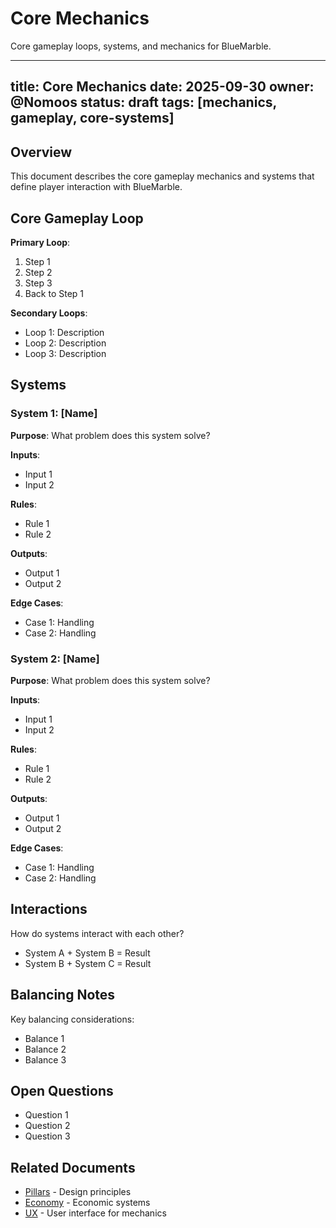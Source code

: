 # Core Mechanics

Core gameplay loops, systems, and mechanics for BlueMarble.

---
title: Core Mechanics
date: 2025-09-30
owner: @Nomoos
status: draft
tags: [mechanics, gameplay, core-systems]
---

## Overview

This document describes the core gameplay mechanics and systems that define player interaction with BlueMarble.

## Core Gameplay Loop

**Primary Loop**:

1. Step 1
2. Step 2
3. Step 3
4. Back to Step 1

**Secondary Loops**:

- Loop 1: Description
- Loop 2: Description
- Loop 3: Description

## Systems

### System 1: [Name]

**Purpose**: What problem does this system solve?

**Inputs**:

- Input 1
- Input 2

**Rules**:

- Rule 1
- Rule 2

**Outputs**:

- Output 1
- Output 2

**Edge Cases**:

- Case 1: Handling
- Case 2: Handling

### System 2: [Name]

**Purpose**: What problem does this system solve?

**Inputs**:

- Input 1
- Input 2

**Rules**:

- Rule 1
- Rule 2

**Outputs**:

- Output 1
- Output 2

**Edge Cases**:

- Case 1: Handling
- Case 2: Handling

## Interactions

How do systems interact with each other?

- System A + System B = Result
- System B + System C = Result

## Balancing Notes

Key balancing considerations:

- Balance 1
- Balance 2
- Balance 3

## Open Questions

- Question 1
- Question 2
- Question 3

## Related Documents

- [Pillars](pillars.md) - Design principles
- [Economy](economy.md) - Economic systems
- [UX](ux/) - User interface for mechanics
